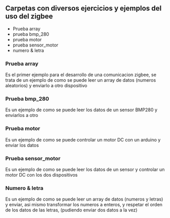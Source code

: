 ## Carpetas con diversos ejercicios y ejemplos del uso del zigbee


- Prueba array
- prueba bmp_280
- prueba motor
- prueba sensor_motor
- numero & letra

### Prueba array
Es el primer ejemplo para el desarrollo de una comunicacion zigbee, se trata de un ejemplo de como se puede leer un array de datos (numeros aleatorios) y enviarlo a otro dispositivo

### Prueba bmp_280
Es un ejemplo de como se puede leer los datos de un sensor BMP280 y enviarlos a otro


### Prueba motor
Es un ejemplo de como se puede controlar un motor DC con un arduino y enviar los datos

### Prueba sensor_motor
Es un ejemplo de como se puede leer los datos de un sensor y controlar un motor DC con los dos dispositivos

### Numero & letra
Es un ejemplo de como se puede leer un array de datos (numeros y letras) y enviar, asi mismo transformar los numeros a enteros, y respetar el orden de los datos de las letras, (pudiendo enviar dos datos a la vez)
